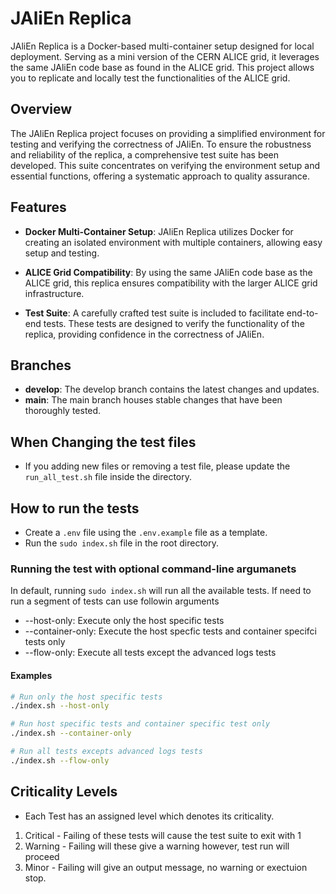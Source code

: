 # JAliEn Replica

JAliEn Replica is a Docker-based multi-container setup designed for local deployment. Serving as a mini version of the CERN ALICE grid, it leverages the same JAliEn code base as found in the ALICE grid. This project allows you to replicate and locally test the functionalities of the ALICE grid.

## Overview

The JAliEn Replica project focuses on providing a simplified environment for testing and verifying the correctness of JAliEn. To ensure the robustness and reliability of the replica, a comprehensive test suite has been developed. This suite concentrates on verifying the environment setup and essential functions, offering a systematic approach to quality assurance.

## Features

- **Docker Multi-Container Setup**: JAliEn Replica utilizes Docker for creating an isolated environment with multiple containers, allowing easy setup and testing.

- **ALICE Grid Compatibility**: By using the same JAliEn code base as the ALICE grid, this replica ensures compatibility with the larger ALICE grid infrastructure.

- **Test Suite**: A carefully crafted test suite is included to facilitate end-to-end tests. These tests are designed to verify the functionality of the replica, providing confidence in the correctness of JAliEn.

## Branches

- **develop**: The develop branch contains the latest changes and updates.
- **main**: The main branch houses stable changes that have been thoroughly tested.

## When Changing the test files

- If you adding new files or removing a test file, please update the `run_all_test.sh` file inside the directory.

## How to run the tests

- Create a `.env` file using the `.env.example` file as a template.
- Run the `sudo index.sh` file in the root directory.

### Running the test with optional command-line argumanets
In default, running `sudo index.sh` will run all the available tests. If need to run a segment of tests can use followin arguments

- --host-only: Execute only the host specific tests
- --container-only: Execute the host specfic tests and container specifci tests only
- --flow-only: Execute all tests except the advanced logs tests

#### Examples

````bash
# Run only the host specific tests
./index.sh --host-only

# Run host specific tests and container specific test only
./index.sh --container-only

# Run all tests excepts advanced logs tests
./index.sh --flow-only
````


## Criticality Levels

- Each Test has an assigned level which denotes its criticality.
  
1. Critical - Failing of these tests will cause the test suite to exit with 1
2. Warning - Failing will these give a warning however, test run will proceed
3. Minor - Failing will give an output message, no warning or exectuion stop.
